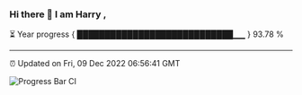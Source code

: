 ### Hi there 👋 I am Harry , 

⏳ Year progress { ████████████████████████████▁▁ } 93.78 %

---

⏰ Updated on Fri, 09 Dec 2022 06:56:41 GMT

![Progress Bar CI](https://github.com/duykhang68/duykhang68/workflows/Progress%20Bar%20CI/badge.svg)
